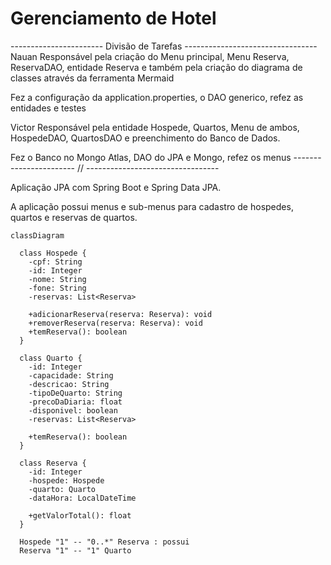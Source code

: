 # Gerenciamento de Hotel

----------------------- Divisão de Tarefas ---------------------------------
Nauan
Responsável pela criação do Menu principal, Menu Reserva, ReservaDAO, entidade Reserva e também pela criação do diagrama de classes através da ferramenta Mermaid

Fez a configuração da application.properties, o DAO generico, refez as entidades e testes

Victor
Responsável pela entidade Hospede, Quartos, Menu de ambos, HospedeDAO, QuartosDAO e preenchimento do Banco de Dados.

Fez o Banco no Mongo Atlas, DAO do JPA e Mongo, refez os menus
----------------------- // ---------------------------------

Aplicação JPA com Spring Boot e Spring Data JPA.

A aplicação possui menus e sub-menus para cadastro de hospedes, quartos e reservas de quartos.

```mermaid
classDiagram

  class Hospede {
    -cpf: String
    -id: Integer
    -nome: String
    -fone: String
    -reservas: List<Reserva>

    +adicionarReserva(reserva: Reserva): void
    +removerReserva(reserva: Reserva): void
    +temReserva(): boolean
  }

  class Quarto {
    -id: Integer
    -capacidade: String
    -descricao: String
    -tipoDeQuarto: String
    -precoDaDiaria: float
    -disponivel: boolean
    -reservas: List<Reserva>

    +temReserva(): boolean
  }

  class Reserva {
    -id: Integer
    -hospede: Hospede
    -quarto: Quarto
    -dataHora: LocalDateTime

    +getValorTotal(): float
  }

  Hospede "1" -- "0..*" Reserva : possui
  Reserva "1" -- "1" Quarto
```

